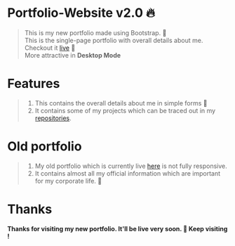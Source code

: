 # Portfolio-Website v2.0 :fire:

> This is my new portfolio made using Bootstrap.  🙌  
> This is the single-page portfolio with overall details about me.
> Checkout it [live](https://portfolio-nitin-2.netlify.app/)  :round_pushpin:    
> More attractive in __Desktop Mode__  

# Features

> 1. This contains the overall details about me in simple forms 📝  
> 2. It contains some of my projects which can be traced out in my [repositories](https://github.com/nitin30kumar?tab=repositories).  

# Old portfolio

> 1. My old portfolio which is currently live [here](https://portfolio-nitin.netlify.app) is not fully responsive.  
> 2. It contains almost all my official information which are important for my corporate life.  📃  

# Thanks

**Thanks for visiting my new portfolio. It'll be live very soon. :triangular_flag_on_post: Keep visiting !**
